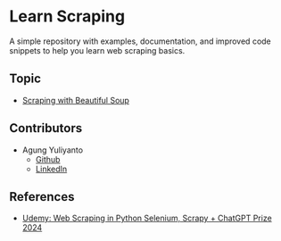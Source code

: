 Learn Scraping
============================
A simple repository with examples, documentation, and improved code snippets to help you learn web scraping basics.

## Topic
* [Scraping with Beautiful Soup](/0001-scraping-with-beautiful-soup/README.md)


## Contributors
* Agung Yuliyanto
  * [Github](https://github.com/agung96tm) 
  * [LinkedIn](https://www.linkedin.com/in/agung96tm/)


## References
* [Udemy: Web Scraping in Python Selenium, Scrapy + ChatGPT Prize 2024](https://www.udemy.com/course/web-scraping-course-in-python-bs4-selenium-and-scrapy/)
